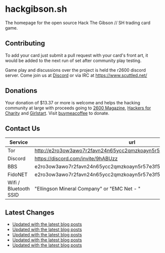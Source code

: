 # hackgibson.sh
The homepage for the open source Hack The Gibson // SH trading card game.


## Contributing

To add your card just submit a pull request with your card's front art, it would be added to the next run of set after community play testing.

Game play and discussions over the project is held the r2600 discord server. Come join us at [Discord](https://discord.com/invite/9hABUzz) or via IRC at https://www.scuttled.net/


## Donations

Your donation of $13.37 or more is welcome and helps the hacking community at large with proceeds going to [2600 Magazine](https://2600.com/), [Hackers for Charity](https://hackersforcharity.org) and [Girlstart](https://girlstart.org).  Visit [buymeacoffee](https://www.buymeacoffee.com/hackgibson.sh) to donate.


## Contact Us

Service | url
-|-
Tor | http://e2ro3ow3awo7r2favn24n65ycc2qmzkoayn5r57e3f56nvjwdcgg32ad.onion
Discord | https://discord.com/invite/9hABUzz
BBS | e2ro3ow3awo7r2favn24n65ycc2qmzkoayn5r57e3f56nvjwdcgg32ad.onion:23
FidoNET | e2ro3ow3awo7r2favn24n65ycc2qmzkoayn5r57e3f56nvjwdcgg32ad.onion:24554
Wifi / Bluetooth SSID | "Ellingson Mineral Company" or "EMC Net - <fidonet address>"

## Latest Changes
<!-- BLOG-POST-LIST:START -->
- [Updated with the latest blog posts](https://github.com/DFW2600/hackgibson.sh/commit/9a247fca83b80c561f4db2c77137048f5745b185)
- [Updated with the latest blog posts](https://github.com/DFW2600/hackgibson.sh/commit/68a312382e91cfaeb6cfa913f7587f81d2e78ecb)
- [Updated with the latest blog posts](https://github.com/DFW2600/hackgibson.sh/commit/c359b0753febdc8fd062576501c6da812a7f05c9)
- [Updated with the latest blog posts](https://github.com/DFW2600/hackgibson.sh/commit/b2c5f19d5ba1e228e56eb1aca8d0240567efda09)
- [Updated with the latest blog posts](https://github.com/DFW2600/hackgibson.sh/commit/a370df1e97ce8132eb2eec05f14b7d55963209af)
<!-- BLOG-POST-LIST:END -->

